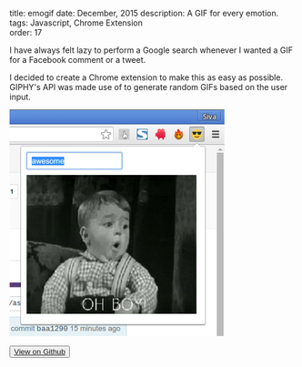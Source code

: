 title: emogif
date: December, 2015
description: A GIF for every emotion. 
tags: Javascript, Chrome Extension  
order: 17    

I have always felt lazy to perform a Google search whenever I wanted a GIF for a Facebook comment or a tweet.

I decided to create a Chrome extension to make this as easy as possible. GIPHY's API was made use of to generate random GIFs based on the user input.

![](https://github.com/astronomersiva/emogif/raw/master/sample.png)

<button type="button" class="btn btn-info ">[View on Github](https://github.com/astronomersiva/emogif)</button>